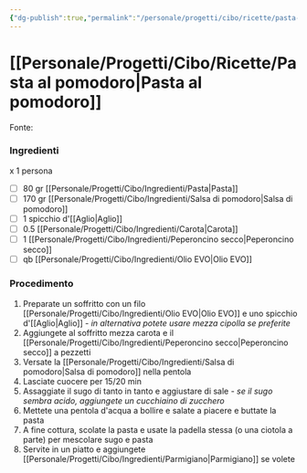 ```yaml
---
{"dg-publish":true,"permalink":"/personale/progetti/cibo/ricette/pasta-al-pomodoro/"}
---
```


# [[Personale/Progetti/Cibo/Ricette/Pasta al pomodoro\|Pasta al pomodoro]]

Fonte: 


### Ingredienti

x 1 persona

- [ ] 80 gr [[Personale/Progetti/Cibo/Ingredienti/Pasta\|Pasta]]
- [ ] 170 gr [[Personale/Progetti/Cibo/Ingredienti/Salsa di pomodoro\|Salsa di pomodoro]]
- [ ] 1 spicchio d'[[Aglio\|Aglio]]
- [ ] 0.5 [[Personale/Progetti/Cibo/Ingredienti/Carota\|Carota]]
- [ ] 1 [[Personale/Progetti/Cibo/Ingredienti/Peperoncino secco\|Peperoncino secco]]
- [ ] qb [[Personale/Progetti/Cibo/Ingredienti/Olio EVO\|Olio EVO]]

### Procedimento

1. Preparate un soffritto con un filo [[Personale/Progetti/Cibo/Ingredienti/Olio EVO\|Olio EVO]] e uno spicchio d'[[Aglio\|Aglio]] - *in alternativa potete usare mezza cipolla se preferite*
2. Aggiungete al soffritto mezza carota e il [[Personale/Progetti/Cibo/Ingredienti/Peperoncino secco\|Peperoncino secco]] a pezzetti
3. Versate la [[Personale/Progetti/Cibo/Ingredienti/Salsa di pomodoro\|Salsa di pomodoro]] nella pentola
4. Lasciate cuocere per 15/20 min
5. Assaggiate il sugo di tanto in tanto e aggiustare di sale - *se il sugo sembra acido, aggiungete un cucchiaino di zucchero*
6. Mettete una pentola d'acqua a bollire e salate a piacere e buttate la pasta
7. A fine cottura, scolate la pasta e usate la padella stessa (o una ciotola a parte) per mescolare sugo e pasta
8. Servite in un piatto e aggiungete [[Personale/Progetti/Cibo/Ingredienti/Parmigiano\|Parmigiano]] se volete

